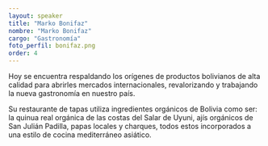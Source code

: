 ```yaml
---
layout: speaker
title: "Marko Bonifaz"
nombre: "Marko Bonifaz"
cargo: "Gastronomía"
foto_perfil: bonifaz.png
order: 4
---
```


Hoy se encuentra respaldando los orígenes de productos bolivianos de alta calidad para abrirles mercados internacionales, revalorizando y trabajando la nueva gastronomía en nuestro país.

Su restaurante de tapas utiliza ingredientes orgánicos de Bolivia como ser: la quinua real orgánica de las costas del Salar de Uyuni, ajís orgánicos de San Julián Padilla, papas locales y charques, todos estos incorporados a una estilo de cocina mediterráneo asiático.